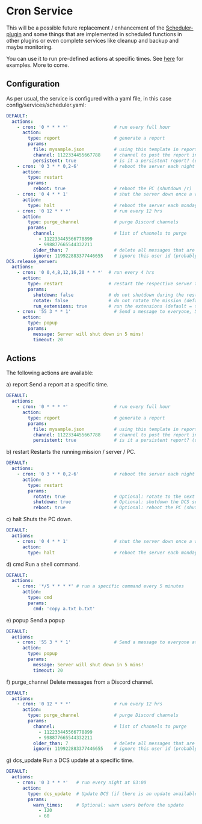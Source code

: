 # Cron Service
This will be a possible future replacement / enhancement of the [Scheduler-plugin](../../plugins/scheduler/README.md) 
and some things that are implemented in scheduled functions in other plugins or even complete services like cleanup and 
backup and maybe monitoring.<br>

You can use it to run pre-defined actions at specific times. See [here](#actions) for examples.
More to come.

## Configuration
As per usual, the service is configured with a yaml file, in this case config/services/scheduler.yaml:
```yaml
DEFAULT:
  actions:
    - cron: '0 * * * *'                 # run every full hour
      action:
        type: report                    # generate a report
        params:
          file: mysample.json           # using this template in reports/scheduler
          channel: 1122334455667788     # channel to post the report in
          persistent: true              # is it a persistent report? (default = true)
    - cron: '0 3 * * 0,2-6'             # reboot the server each night but Monday at 03:00
      action:
        type: restart                   
        params:
          reboot: true                  # reboot the PC (shutdown /r)
    - cron: '0 4 * * 1'                 # shut the server down once a week on Monday
      action:
        type: halt                      # reboot the server each monday night at 03:00
    - cron: '0 12 * * *'                # run every 12 hrs
      action:
        type: purge_channel             # purge Discord channels
        params:
          channel:                      # list of channels to purge
            - 112233445566778899
            - 998877665544332211
          older_than: 7                 # delete all messages that are older than 7 days
          ignore: 119922883377446655    # ignore this user id (probably the bots)
DCS.release_server:
  actions:
    - cron: '0 0,4,8,12,16,20 * * *'  # run every 4 hrs
      action:
        type: restart                 # restart the respective server that is linked to this instance
        params:
          shutdown: false             # do not shutdown during the restart (default = false)
          rotate: false               # do not rotate the mission (default = false)
          run_extensions: true        # run the extensions (default = true)
    - cron: '55 3 * * 1'                # Send a message to everyone, 5 mins prior to the shutdown
      action:
        type: popup                     
        params:
          message: Server will shut down in 5 mins!
          timeout: 20
```

## Actions
The following actions are available:

a) report
Send a report at a specific time.
```yaml
DEFAULT:
  actions:
    - cron: '0 * * * *'                 # run every full hour
      action:
        type: report                    # generate a report
        params:
          file: mysample.json           # using this template in reports/scheduler
          channel: 1122334455667788     # channel to post the report in
          persistent: true              # is it a persistent report? (default = true)
```

b) restart
Restarts the running mission / server / PC.
```yaml
DEFAULT:
  actions:
    - cron: '0 3 * * 0,2-6'             # reboot the server each night but Monday at 03:00
      action:
        type: restart                   
        params:
          rotate: true                  # Optional: rotate to the next mission
          shutdown: true                # Optional: shutdown the DCS server
          reboot: true                  # Optional: reboot the PC (shutdown /r)
```

c) halt
Shuts the PC down.
```yaml
DEFAULT:
  actions:
    - cron: '0 4 * * 1'                 # shut the server down once a week on Monday
      action:
        type: halt                      # reboot the server each monday night at 03:00
```

d) cmd
Run a shell command.
```yaml
DEFAULT:
  actions:
    - cron: '*/5 * * * *' # run a specific command every 5 minutes
      action:
        type: cmd
        params:
          cmd: 'copy a.txt b.txt'
```

e) popup
Send a popup
```yaml
DEFAULT:
  actions:
    - cron: '55 3 * * 1'                # Send a message to everyone at Mo, 03:55h
      action:
        type: popup                     
        params:
          message: Server will shut down in 5 mins!
          timeout: 20
```

f) purge_channel
Delete messages from a Discord channel.
```yaml
DEFAULT:
  actions:
    - cron: '0 12 * * *'                # run every 12 hrs
      action:
        type: purge_channel             # purge Discord channels
        params:
          channel:                      # list of channels to purge
            - 112233445566778899
            - 998877665544332211
          older_than: 7                 # delete all messages that are older than 7 days
          ignore: 119922883377446655    # ignore this user id (probably the bots)
```

g) dcs_update
Run a DCS update at a specific time.
```yaml
DEFAULT:
  actions:
    - cron: '0 3 * * *'   # run every night at 03:00
      action:
        type: dcs_update  # Update DCS (if there is an update available)
        params:
          warn_times:     # Optional: warn users before the update
            - 120
            - 60
```
